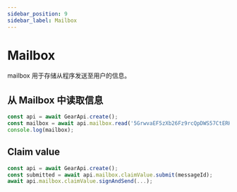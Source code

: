 ```yaml
---
sidebar_position: 9
sidebar_label: Mailbox
---
```


# Mailbox

mailbox 用于存储从程序发送至用户的信息。

## 从 Mailbox 中读取信息

```javascript
const api = await GearApi.create();
const mailbox = await api.mailbox.read('5GrwvaEF5zXb26Fz9rcQpDWS57CtERHpNehXCPcNoHGKutQY');
console.log(mailbox);
```

## Claim value

```javascript
const api = await GearApi.create();
const submitted = await api.mailbox.claimValue.submit(messageId);
await api.mailbox.claimValue.signAndSend(...);
```